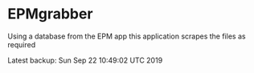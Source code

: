 # EPMgrabber
Using a database from the EPM app this application scrapes the files as required


Latest backup: Sun Sep 22 10:49:02 UTC 2019
